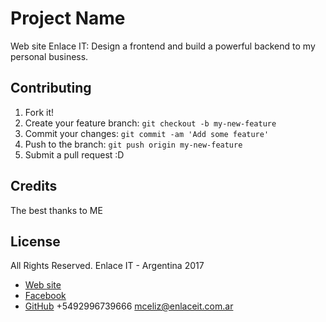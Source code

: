 # Project Name

Web site Enlace IT: Design a frontend and build a powerful backend to my personal business.

## Contributing

1. Fork it!
2. Create your feature branch: `git checkout -b my-new-feature`
3. Commit your changes: `git commit -am 'Add some feature'`
4. Push to the branch: `git push origin my-new-feature`
5. Submit a pull request :D


## Credits

The best thanks to ME

## License

All Rights Reserved.
Enlace IT - Argentina 2017
* [Web site](http://enlaceit.com.ar)
* [Facebook](https://www.facebook.com/enlaceit21h)
* [GitHub](https://github.com/G33N/)
+5492996739666
mceliz@enlaceit.com.ar
